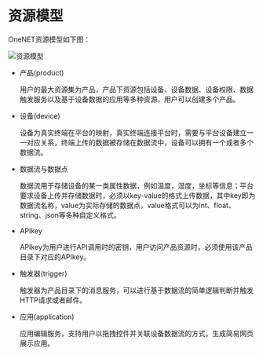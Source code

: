 # 资源模型

OneNET资源模型如下图：

![资源模型](/images/资源模型.png)

- 产品(product)

    用户的最大资源集为产品，产品下资源包括设备、设备数据、设备权限、数据触发服务以及基于设备数据的应用等多种资源，用户可以创建多个产品。

- 设备(device)
    
    设备为真实终端在平台的映射，真实终端连接平台时，需要与平台设备建立一一对应关系，终端上传的数据被存储在数据流中，设备可以拥有一个或者多个数据流。

- 数据流与数据点
    
    数据流用于存储设备的某一类属性数据，例如温度，湿度，坐标等信息；平台要求设备上传并存储数据时，必须以key-value的格式上传数据，其中key即为数据流名称，value为实际存储的数据点，value格式可以为int、float、string、json等多种自定义格式。

- APIkey
    
    APIkey为用户进行API调用时的密钥，用户访问产品资源时，必须使用该产品目录下对应的APIkey。

- 触发器(trigger)

    触发器为产品目录下的消息服务，可以进行基于数据流的简单逻辑判断并触发HTTP请求或者邮件。

- 应用(application)

    应用编辑服务，支持用户以拖拽控件并关联设备数据流的方式，生成简易网页展示应用。